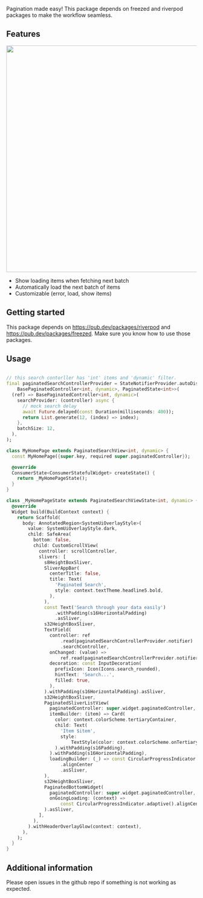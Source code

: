 Pagination made easy! This package depends on freezed and riverpod packages to make the workflow seamless.

## Features

<img src="https://user-images.githubusercontent.com/37986616/221440014-8e4d02cf-10ba-431b-b401-dcee81f45170.gif" height="600">

- Show loading items when fetching next batch
- Automatically load the next batch of items
- Customizable (error, load, show items)


## Getting started

This package depends on https://pub.dev/packages/riverpod and https://pub.dev/packages/freezed. Make sure you know how to use those packages.

## Usage

```dart

// this search contorller has 'int' items and 'dynamic' filter.
final paginatedSearchControllerProvider = StateNotifierProvider.autoDispose<
    BasePaginatedController<int, dynamic>, PaginatedState<int>>(
  (ref) => BasePaginatedController<int, dynamic>(
    searchProvider: (controller) async {
      // mock search delay
      await Future.delayed(const Duration(milliseconds: 400));
      return List.generate(12, (index) => index);
    },
    batchSize: 12,
  ),
);

class MyHomePage extends PaginatedSearchView<int, dynamic> {
  const MyHomePage({super.key, required super.paginatedController});

  @override
  ConsumerState<ConsumerStatefulWidget> createState() {
    return _MyHomePageState();
  }
}

class _MyHomePageState extends PaginatedSearchViewState<int, dynamic> {
  @override
  Widget build(BuildContext context) {
    return Scaffold(
      body: AnnotatedRegion<SystemUiOverlayStyle>(
        value: SystemUiOverlayStyle.dark,
        child: SafeArea(
          bottom: false,
          child: CustomScrollView(
            controller: scrollController,
            slivers: [
              s8HeightBoxSliver,
              SliverAppBar(
                centerTitle: false,
                title: Text(
                  'Paginated Search',
                  style: context.textTheme.headline5.bold,
                ),
              ),
              const Text('Search through your data easily')
                  .withPadding(s16HorizontalPadding)
                  .asSliver,
              s32HeightBoxSliver,
              TextField(
                controller: ref
                    .read(paginatedSearchControllerProvider.notifier)
                    .searchController,
                onChanged: (value) =>
                    ref.read(paginatedSearchControllerProvider.notifier).search(),
                decoration: const InputDecoration(
                  prefixIcon: Icon(Icons.search_rounded),
                  hintText: 'Search...',
                  filled: true,
                ),
              ).withPadding(s16HorizontalPadding).asSliver,
              s32HeightBoxSliver,
              PaginatedSliverListView(
                paginatedController: super.widget.paginatedController,
                itemBuilder: (item) => Card(
                  color: context.colorScheme.tertiaryContainer,
                  child: Text(
                    'Item $item',
                    style:
                        TextStyle(color: context.colorScheme.onTertiaryContainer),
                  ).withPadding(s16Padding),
                ).withPadding(s16HorizontalPadding),
                loadingBuilder: (_) => const CircularProgressIndicator.adaptive()
                    .alignCenter
                    .asSliver,
              ),
              s32HeightBoxSliver,
              PaginatedBottomWidget(
                paginatedController: super.widget.paginatedController,
                onGoingLoading: (context) =>
                    const CircularProgressIndicator.adaptive().alignCenter,
              ).asSliver,
            ],
          ),
        ).withHeaderOverlayGlow(context: context),
      ),
    );
  }
}
```

## Additional information

Please open issues in the github repo if something is not working as expected.
